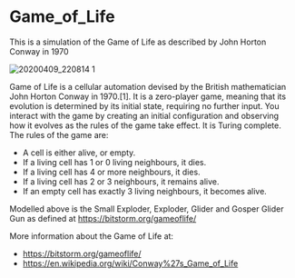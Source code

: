 # Game_of_Life
This is a simulation of the Game of Life as described by John Horton Conway in 1970

![20200409_220814 1](https://user-images.githubusercontent.com/43356490/78931880-46911480-7aaf-11ea-8036-2bddb689360a.gif)

Game of Life is a cellular automation devised by the British mathematician John Horton Conway in 1970.[1]. It is a zero-player game, meaning that its evolution is determined by its initial state, requiring no further input. You interact with the game by creating an initial configuration and observing how it evolves as the rules of the game take effect. It is Turing complete. The rules of the game are: 
* A cell is either alive, or empty.
* If a living cell has 1 or 0 living neighbours, it dies.
* If a living cell has 4 or more neighbours, it dies.
* If a living cell has 2 or 3 neighbours, it remains alive.
* If an empty cell has exactly 3 living neighbours, it becomes alive.

Modelled above is the Small Exploder, Exploder, Glider and Gosper Glider Gun as defined at https://bitstorm.org/gameoflife/

More information about the Game of Life at:
* https://bitstorm.org/gameoflife/
* https://en.wikipedia.org/wiki/Conway%27s_Game_of_Life
